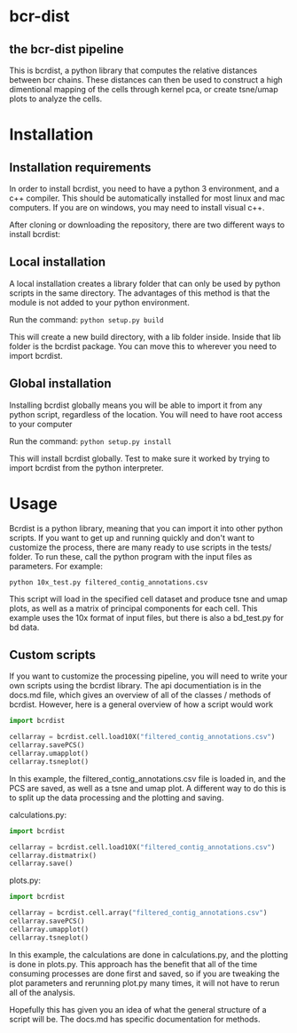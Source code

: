 # bcr-dist
## the bcr-dist pipeline

This is bcrdist, a python library that computes the relative distances between bcr chains. These distances can then be used to construct a high dimentional mapping of the cells through kernel pca, or create tsne/umap plots to analyze the cells.

# Installation

## Installation requirements

In order to install bcrdist, you need to have a python 3 environment, and a c++ compiler. This should be automatically installed for most linux and mac computers. If you are on windows, you may need to install visual c++.

After cloning or downloading the repository, there are two different ways to install bcrdist:

## Local installation

A local installation creates a library folder that can only be used by python scripts in the same directory. The advantages of this method is that the module is not added to your python environment.

Run the command: ```python setup.py build```

This will create a new build directory, with a lib folder inside. Inside that lib folder is the bcrdist package. You can move this to wherever you need to import bcrdist.

## Global installation

Installing bcrdist globally means you will be able to import it from any python script, regardless of the location. You will need to have root access to your computer

Run the command: ```python setup.py install```

This will install bcrdist globally. Test to make sure it worked by trying to import bcrdist from the python interpreter.

# Usage

Bcrdist is a python library, meaning that you can import it into other python scripts. If you want to get up and running quickly and don't want to customize the process, there are many ready to use scripts in the tests/ folder. To run these, call the python program with the input files as parameters. For example:

```python 10x_test.py filtered_contig_annotations.csv```

This script will load in the specified cell dataset and produce tsne and umap plots, as well as a matrix of principal components for each cell. This example uses the 10x format of input files, but there is also a bd_test.py for bd data.

## Custom scripts

If you want to customize the processing pipeline, you will need to write your own scripts using the bcrdist library. The api documentiation is in the docs.md file, which gives an overview of all of the classes / methods of bcrdist. However, here is a general overview of how a script would work

```python
import bcrdist

cellarray = bcrdist.cell.load10X("filtered_contig_annotations.csv")
cellarray.savePCS()
cellarray.umapplot()
cellarray.tsneplot()
```

In this example, the filtered_contig_annotations.csv file is loaded in, and the PCS are saved, as well as a tsne and umap plot. A different way to do this is to split up the data processing and the plotting and saving.

calculations.py:
```python
import bcrdist

cellarray = bcrdist.cell.load10X("filtered_contig_annotations.csv")
cellarray.distmatrix()
cellarray.save()
```

plots.py:
```python
import bcrdist

cellarray = bcrdist.cell.array("filtered_contig_annotations.csv")
cellarray.savePCS()
cellarray.umapplot()
cellarray.tsneplot()
```

In this example, the calculations are done in calculations.py, and the plotting is done in plots.py. This approach has the benefit that all of the time consuming processes are done first and saved, so if you are tweaking the plot parameters and rerunning plot.py many times, it will not have to rerun all of the analysis.

Hopefully this has given you an idea of what the general structure of a script will be. The docs.md has specific documentation for methods.
